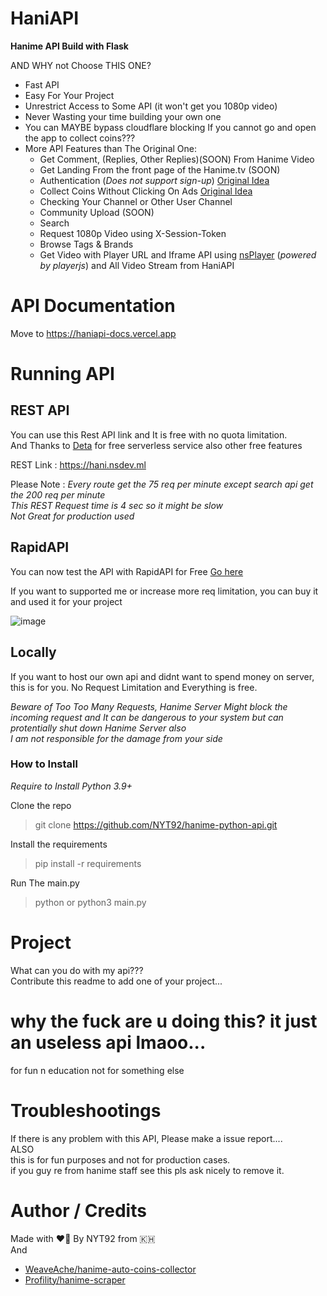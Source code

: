 # HaniAPI  
**Hanime API Build with Flask**

AND WHY not Choose THIS ONE?

- Fast API  
- Easy For Your Project
- Unrestrict Access to Some API (it won't get you 1080p video)  
- Never Wasting your time building your own one
- You can MAYBE bypass cloudflare blocking If you cannot go and open the app to collect coins???  
- More API Features than The Original One:  
  - Get Comment, (Replies, Other Replies)(SOON) From Hanime Video
  - Get Landing From the front page of the Hanime.tv (SOON)
  - Authentication (*Does not support sign-up*) [Original Idea](#author--credits)
  - Collect Coins Without Clicking On Ads [Original Idea](#author--credits)
  - Checking Your Channel or Other User Channel
  - Community Upload (SOON)
  - Search
  - Request 1080p Video using X-Session-Token
  - Browse Tags & Brands
  - Get Video with Player URL and Iframe API using [nsPlayer](https://player.nscdn.ml) (*powered by playerjs*) and All Video Stream from HaniAPI  
  


# API Documentation

Move to https://haniapi-docs.vercel.app

# Running API

## REST API

You can use this Rest API link and It is free with no quota limitation.  
And Thanks to [Deta](https://deta.sh) for free serverless service also other free features

REST Link : https://hani.nsdev.ml

Please Note :
*Every route get the 75 req per minute except search api get the 200 req per minute*  
*This REST Request time is 4 sec so it might be slow*  
*Not Great for production used*  

## RapidAPI

You can now test the API with RapidAPI for Free
[Go here](
https://rapidapi.com/NYT92/api/hanime-python-api/)

If you want to supported me or increase more req limitation, you can buy it and used it for your project

![image](https://user-images.githubusercontent.com/53612429/160621674-cd628e26-1e64-4229-91e7-09f6fb8b953e.png)


## Locally

If you want to host our own api and didnt want to spend money on server, this is for you. 
No Request Limitation and Everything is free.  

*Beware of Too Too Many Requests, Hanime Server Might block the incoming request and It can be dangerous to your system but can protentially shut down Hanime Server also*  
*I am not responsible for the damage from your side*

### How to Install

*Require to Install Python 3.9+*

Clone the repo
> git clone https://github.com/NYT92/hanime-python-api.git

Install the requirements
> pip install -r requirements

Run The main.py
> python or python3 main.py

# Project

What can you do with my api???  
Contribute this readme to add one of your project...

# why the fuck are u doing this? it just an useless api lmaoo...

for fun n education not for something else

# Troubleshootings

If there is any problem with this API, Please make a issue report....  
ALSO  
this is for fun purposes and not for production cases.  
if you guy re from hanime staff see this pls ask nicely to remove it.  


# Author / Credits

Made with :heart_on_fire: By NYT92 from :cambodia:  
And  
- [WeaveAche/hanime-auto-coins-collector](https://github.com/WeaveAche/hanime-auto-coins-collector)  
- [Profility/hanime-scraper](https://github.com/Profility/hanime-scraper)
